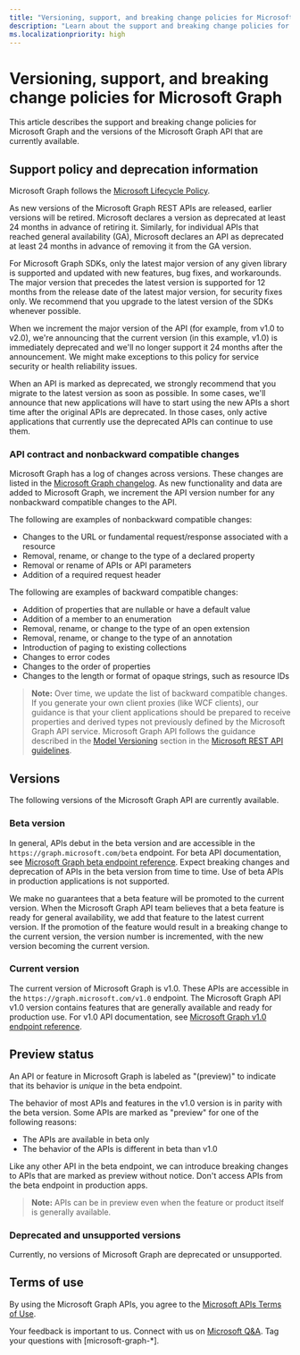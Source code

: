 ```yaml
---
title: "Versioning, support, and breaking change policies for Microsoft Graph"
description: "Learn about the support and breaking change policies for Microsoft Graph and the versions of the Microsoft Graph API that are currently available."
ms.localizationpriority: high
---
```


# Versioning, support, and breaking change policies for Microsoft Graph

This article describes the support and breaking change policies for Microsoft Graph and the versions of the Microsoft Graph API that are currently available.

## Support policy and deprecation information

Microsoft Graph follows the [Microsoft Lifecycle Policy](https://support.microsoft.com/lifecycle).

As new versions of the Microsoft Graph REST APIs are released, earlier versions will be retired. Microsoft declares a version as deprecated at least 24 months in advance of retiring it. Similarly, for individual APIs that reached general availability (GA), Microsoft declares an API as deprecated at least 24 months in advance of removing it from the GA version. 

For Microsoft Graph SDKs, only the latest major version of any given library is supported and updated with new features, bug fixes, and workarounds. The major version that precedes the latest version is supported for 12 months from the release date of the latest major version, for security fixes only. We recommend that you upgrade to the latest version of the SDKs whenever possible.

When we increment the major version of the API (for example, from v1.0 to v2.0), we're announcing that the current version (in this example, v1.0) is immediately deprecated and we'll no longer support it 24 months after the announcement. We might make exceptions to this policy for service security or health reliability issues.

When an API is marked as deprecated, we strongly recommend that you migrate to the latest version as soon as possible. In some cases, we'll announce that new applications will have to start using the new APIs a short time after the original APIs are deprecated. In those cases, only active applications that currently use the deprecated APIs can continue to use them.

### API contract and nonbackward compatible changes

Microsoft Graph has a log of changes across versions. These changes are listed in the [Microsoft Graph changelog](https://developer.microsoft.com/graph/changelog). As new functionality and data are added to Microsoft Graph, we increment the API version number for any nonbackward compatible changes to the API.

The following are examples of nonbackward compatible changes:

- Changes to the URL or fundamental request/response associated with a resource
- Removal, rename, or change to the type of a declared property
- Removal or rename of APIs or API parameters
- Addition of a required request header

The following are examples of backward compatible changes:

- Addition of properties that are nullable or have a default value
- Addition of a member to an enumeration
- Removal, rename, or change to the type of an open extension
- Removal, rename, or change to the type of an annotation
- Introduction of paging to existing collections
- Changes to error codes
- Changes to the order of properties
- Changes to the length or format of opaque strings, such as resource IDs

>**Note:** Over time, we update the list of backward compatible changes. If you generate your own client proxies (like WCF clients), our guidance is that your client applications should be prepared to receive properties and derived types not previously defined by the Microsoft Graph API service. Microsoft Graph API follows the guidance described in the [Model Versioning](https://github.com/Microsoft/api-guidelines/blob/master/Guidelines.md#12-versioning) section in the [Microsoft REST API guidelines](https://github.com/microsoft/api-guidelines/).

## Versions

The following versions of the Microsoft Graph API are currently available.

### Beta version
In general, APIs debut in the beta version and are accessible in the `https://graph.microsoft.com/beta` endpoint. For beta API documentation, see [Microsoft Graph beta endpoint reference](/graph/api/overview?view=graph-rest-beta&preserve-view=true). Expect breaking changes and deprecation of APIs in the beta version from time to time. Use of beta APIs in production applications is not supported.

We make no guarantees that a beta feature will be promoted to the current version. When the Microsoft Graph API team believes that a beta feature is ready for general availability, we add that feature to the latest current version. If the promotion of the feature would result in a breaking change to the current version, the version number is incremented, with the new version becoming the current version.

### Current version

The current version of Microsoft Graph is v1.0. These APIs are accessible in the `https://graph.microsoft.com/v1.0` endpoint. The Microsoft Graph API v1.0 version contains features that are generally available and ready for production use. For v1.0 API documentation, see [Microsoft Graph v1.0 endpoint reference](/graph/api/overview?view=graph-rest-1.0&preserve-view=true).

## Preview status

An API or feature in Microsoft Graph is labeled as "(preview)" to indicate that its behavior is _unique_ in the beta endpoint. 

The behavior of most APIs and features in the v1.0 version is in parity with the beta version. Some APIs are marked as "preview" for one of the following reasons: 
- The APIs are available in beta only
- The behavior of the APIs is different in beta than v1.0

Like any other API in the beta endpoint, we can introduce breaking changes to APIs that are marked as preview without notice. Don't access APIs from the beta endpoint in production apps.

> **Note:**
> APIs can be in preview even when the feature or product itself is generally available.

### Deprecated and unsupported versions

Currently, no versions of Microsoft Graph are deprecated or unsupported.

## Terms of use

By using the Microsoft Graph APIs, you agree to the [Microsoft APIs Terms of Use](/legal/microsoft-apis/terms-of-use?context=/graph/context).

Your feedback is important to us. Connect with us on [Microsoft Q&A](/answers/products/m365#microsoft-graph). Tag your questions with [microsoft-graph-*].
